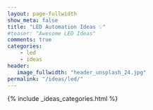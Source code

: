 ```yaml
---
layout: page-fullwidth
show_meta: false
title: "LED Automation Ideas 💡"
#teaser: "Awesome LED Ideas"
comments: true
categories:
    - led
    - ideas
header:
   image_fullwidth: "header_unsplash_24.jpg"
permalink: "/ideas/led/"
---
```


{% include _ideas_categories.html %}